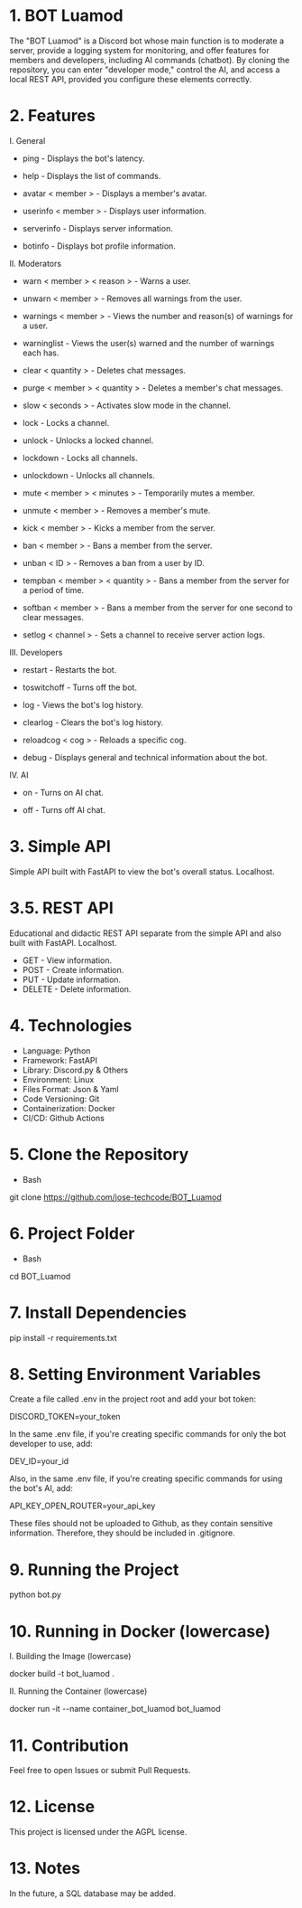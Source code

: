 # 1. BOT Luamod

The "BOT Luamod" is a Discord bot whose main function is to moderate a server, provide a logging system for monitoring, and offer features for members and developers, including AI commands (chatbot). By cloning the repository, you can enter "developer mode," control the AI, and access a local REST API, provided you configure these elements correctly.

# 2. Features

I. General

- ping - Displays the bot's latency.

- help - Displays the list of commands.

- avatar < member > - Displays a member's avatar.

- userinfo < member > - Displays user information.

- serverinfo - Displays server information.

- botinfo - Displays bot profile information.

II. Moderators

- warn < member > < reason > - Warns a user.

- unwarn < member > - Removes all warnings from the user.

- warnings < member > - Views the number and reason(s) of warnings for a user.

- warninglist - Views the user(s) warned and the number of warnings each has.

- clear < quantity > - Deletes chat messages.

- purge < member > < quantity > - Deletes a member's chat messages.

- slow < seconds > - Activates slow mode in the channel.

- lock - Locks a channel.

- unlock - Unlocks a locked channel.

- lockdown - Locks all channels.

- unlockdown - Unlocks all channels.

- mute < member > < minutes > - Temporarily mutes a member.

- unmute < member > - Removes a member's mute.

- kick < member > - Kicks a member from the server.

- ban < member > - Bans a member from the server.

- unban < ID > - Removes a ban from a user by ID.

- tempban < member > < quantity > - Bans a member from the server for a period of time.

- softban < member > - Bans a member from the server for one second to clear messages.

- setlog < channel > - Sets a channel to receive server action logs.

III. Developers

- restart - Restarts the bot.

- toswitchoff - Turns off the bot.

- log - Views the bot's log history.

- clearlog - Clears the bot's log history.

- reloadcog < cog > - Reloads a specific cog.

- debug - Displays general and technical information about the bot.

IV. AI

- on - Turns on AI chat.

- off - Turns off AI chat.

# 3. Simple API

Simple API built with FastAPI to view the bot's overall status. Localhost.

# 3.5. REST API

Educational and didactic REST API separate from the simple API and also built with FastAPI. Localhost.

- GET - View information.
- POST - Create information.
- PUT - Update information.
- DELETE - Delete information.

# 4. Technologies

- Language: Python
- Framework: FastAPI
- Library: Discord.py & Others
- Environment: Linux
- Files Format: Json & Yaml
- Code Versioning: Git
- Containerization: Docker
- CI/CD: Github Actions

# 5. Clone the Repository

- Bash

git clone https://github.com/jose-techcode/BOT_Luamod

# 6. Project Folder

- Bash

cd BOT_Luamod

# 7. Install Dependencies

pip install -r requirements.txt

# 8. Setting Environment Variables

Create a file called .env in the project root and add your bot token:

DISCORD_TOKEN=your_token

In the same .env file, if you're creating specific commands for only the bot developer to use, add:

DEV_ID=your_id

Also, in the same .env file, if you're creating specific commands for using the bot's AI, add:

API_KEY_OPEN_ROUTER=your_api_key

These files should not be uploaded to Github, as they contain sensitive information. Therefore, they should be included in .gitignore.

# 9. Running the Project

python bot.py

# 10. Running in Docker (lowercase)

I. Building the Image (lowercase)

docker build -t bot_luamod .

II. Running the Container (lowercase)

docker run -it --name container_bot_luamod bot_luamod

# 11. Contribution

Feel free to open Issues or submit Pull Requests.

# 12. License

This project is licensed under the AGPL license.

# 13. Notes

In the future, a SQL database may be added.